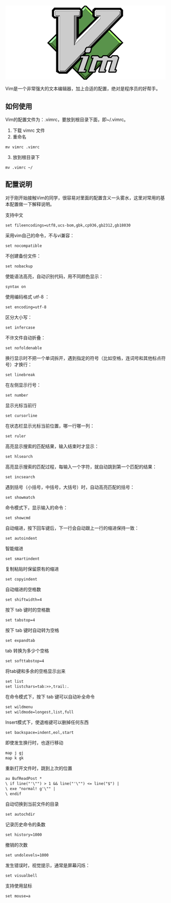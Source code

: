 ![](https://github.com/zhimakaimen008/vimrc/blob/master/pictures/vim.png)

Vim是一个非常强大的文本编辑器，加上合适的配置，绝对是程序员的好帮手。

## 如何使用
Vim的配置文件为：.vimrc，要放到根目录下面，即~/.vimrc。
1. 下载 vimrc 文件
2. 重命名
```
mv vimrc .vimrc
```
3. 放到根目录下
```
mv .vimrc ~/
```

## 配置说明
对于刚开始接触Vim的同学，很容易对里面的配置含义一头雾水，这里对常用的基本配置做一下解释说明。

支持中文
```
set fileencodings=utf8,ucs-bom,gbk,cp936,gb2312,gb18030
```

采用vim自己的命令，不与vi兼容：
```
set nocompatible
```

不创建备份文件：
```
set nobackup
```

使能语法高亮，自动识别代码，用不同颜色显示：
```
syntax on
```

使用编码格式 utf-8 ：
```
set encoding=utf-8
```

区分大小写：
```
set infercase
```

不许文件自动折叠：
```
set nofoldenable
```

换行显示时不把一个单词拆开，遇到指定的符号（比如空格，连词号和其他标点符号）才换行：
```
set linebreak
```

在左侧显示行号：
```
set number
```

显示光标当前行
```
set cursorline
```

在状态栏显示光标当前位置，哪一行哪一列：
```
set ruler
```

高亮显示搜索的匹配结果，输入结束时才显示：
```
set hlsearch
```

高亮显示搜索的匹配过程，每输入一个字符，就自动跳到第一个匹配的结果：
```
set incsearch
```

遇到括号（小括号，中括号，大括号）时，自动高亮匹配的括号：
```
set showmatch
```

命令模式下，显示输入的命令：
```
set showcmd
```

自动缩进，按下回车键后，下一行会自动跟上一行的缩进保持一致：
```
set autoindent
```

智能缩进
```
set smartindent
```

复制粘贴时保留原有的缩进
```
set copyindent
```

自动缩进的空格数
```
set shiftwidth=4
```

按下 tab 键时的空格数
```
set tabstop=4
```

按下 tab 键时自动转为空格
```
set expandtab
```

tab 转换为多少个空格
```
set softtabstop=4
```

将tab键和多余的空格显示出来
```
set list
set listchars=tab:>>,trail:.
```

在命令模式下，按下 tab 键可以自动补全命令
```
set wildmenu
set wildmode=longest,list,full
```

Insert模式下，使退格键可以删掉任何东西
```
set backspace=indent,eol,start
```

即使发生换行时，也逐行移动
```
map j gj
map k gk
```

重新打开文件时，跳到上次的位置
```
au BufReadPost *
\ if line("'\"") > 1 && line("'\"") <= line("$") |
\ exe "normal! g'\"" |
\ endif
```

自动切换到当前文件的目录
```
set autochdir
```

记录历史命令的条数
```
set history=1000
```

撤销的次数
```
set undolevels=1000
```

发生错误时，视觉提示，通常是屏幕闪烁：
```
set visualbell
```

支持使用鼠标
```
set mouse=a
```

